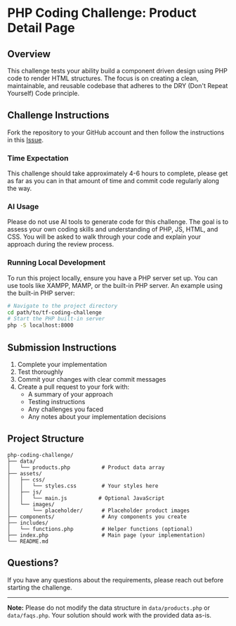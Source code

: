 # PHP Coding Challenge: Product Detail Page

## Overview
This challenge tests your ability build a component driven design using PHP code to render HTML structures. The focus is on creating a clean, maintainable, and reusable codebase that adheres to the DRY (Don't Repeat Yourself) Code principle.

## Challenge Instructions
Fork the repository to your GitHub account and then follow the instructions in this [Issue](https://github.com/temperandforge/TF-Coding-Challenge/issues/1).

### Time Expectation
This challenge should take approximately 4-6 hours to complete, please get as far as you can in that amount of time and commit code regularly along the way.

### AI Usage
Please do not use AI tools to generate code for this challenge. The goal is to assess your own coding skills and understanding of PHP, JS, HTML, and CSS. You will be asked to walk through your code and explain your approach during the review process.

### Running Local Development
To run this project locally, ensure you have a PHP server set up. You can use tools like XAMPP, MAMP, or the built-in PHP server.
An example using the built-in PHP server:
```bash
# Navigate to the project directory
cd path/to/tf-coding-challenge
# Start the PHP built-in server
php -S localhost:8000
```

## Submission Instructions
1. Complete your implementation
2. Test thoroughly
3. Commit your changes with clear commit messages
4. Create a pull request to your fork with:
   - A summary of your approach
   - Testing instructions
   - Any challenges you faced
   - Any notes about your implementation decisions

## Project Structure
```
php-coding-challenge/
├── data/
│   └── products.php          # Product data array
├── assets/
│   ├── css/
│   │   └── styles.css        # Your styles here
│   ├── js/
│   │   └── main.js          # Optional JavaScript
│   └── images/
│       └── placeholder/      # Placeholder product images
├── components/               # Any components you create
├── includes/
│   └── functions.php         # Helper functions (optional)
├── index.php                 # Main page (your implementation)
└── README.md
```

## Questions?
If you have any questions about the requirements, please reach out before starting the challenge.

---

**Note:** Please do not modify the data structure in `data/products.php` or `data/faqs.php`. Your solution should work with the provided data as-is.

